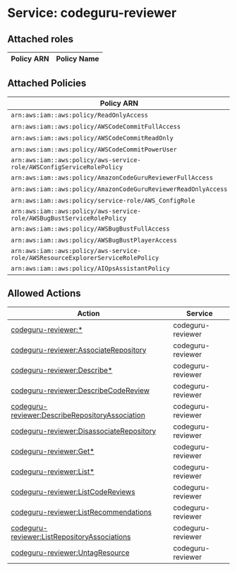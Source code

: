 # Service: codeguru-reviewer

## Attached roles

| Policy ARN | Policy Name |
|------------|-------------|
## Attached Policies

| Policy ARN | Policy Name |
|------------|-------------|
| `arn:aws:iam::aws:policy/ReadOnlyAccess` | [ReadOnlyAccess](../policies.md#readonlyaccess) |
| `arn:aws:iam::aws:policy/AWSCodeCommitFullAccess` | [AWSCodeCommitFullAccess](../policies.md#awscodecommitfullaccess) |
| `arn:aws:iam::aws:policy/AWSCodeCommitReadOnly` | [AWSCodeCommitReadOnly](../policies.md#awscodecommitreadonly) |
| `arn:aws:iam::aws:policy/AWSCodeCommitPowerUser` | [AWSCodeCommitPowerUser](../policies.md#awscodecommitpoweruser) |
| `arn:aws:iam::aws:policy/aws-service-role/AWSConfigServiceRolePolicy` | [AWSConfigServiceRolePolicy](../policies.md#awsconfigservicerolepolicy) |
| `arn:aws:iam::aws:policy/AmazonCodeGuruReviewerFullAccess` | [AmazonCodeGuruReviewerFullAccess](../policies.md#amazoncodegurureviewerfullaccess) |
| `arn:aws:iam::aws:policy/AmazonCodeGuruReviewerReadOnlyAccess` | [AmazonCodeGuruReviewerReadOnlyAccess](../policies.md#amazoncodegurureviewerreadonlyaccess) |
| `arn:aws:iam::aws:policy/service-role/AWS_ConfigRole` | [AWS_ConfigRole](../policies.md#aws_configrole) |
| `arn:aws:iam::aws:policy/aws-service-role/AWSBugBustServiceRolePolicy` | [AWSBugBustServiceRolePolicy](../policies.md#awsbugbustservicerolepolicy) |
| `arn:aws:iam::aws:policy/AWSBugBustFullAccess` | [AWSBugBustFullAccess](../policies.md#awsbugbustfullaccess) |
| `arn:aws:iam::aws:policy/AWSBugBustPlayerAccess` | [AWSBugBustPlayerAccess](../policies.md#awsbugbustplayeraccess) |
| `arn:aws:iam::aws:policy/aws-service-role/AWSResourceExplorerServiceRolePolicy` | [AWSResourceExplorerServiceRolePolicy](../policies.md#awsresourceexplorerservicerolepolicy) |
| `arn:aws:iam::aws:policy/AIOpsAssistantPolicy` | [AIOpsAssistantPolicy](../policies.md#aiopsassistantpolicy) |

## Allowed Actions

| Action | Service |
|--------|---------|
| [codeguru-reviewer:*](../actions.md#codeguru-reviewer:all) | codeguru-reviewer |
| [codeguru-reviewer:AssociateRepository](../actions.md#codeguru-reviewer:associaterepository) | codeguru-reviewer |
| [codeguru-reviewer:Describe*](../actions.md#codeguru-reviewer:describeall) | codeguru-reviewer |
| [codeguru-reviewer:DescribeCodeReview](../actions.md#codeguru-reviewer:describecodereview) | codeguru-reviewer |
| [codeguru-reviewer:DescribeRepositoryAssociation](../actions.md#codeguru-reviewer:describerepositoryassociation) | codeguru-reviewer |
| [codeguru-reviewer:DisassociateRepository](../actions.md#codeguru-reviewer:disassociaterepository) | codeguru-reviewer |
| [codeguru-reviewer:Get*](../actions.md#codeguru-reviewer:getall) | codeguru-reviewer |
| [codeguru-reviewer:List*](../actions.md#codeguru-reviewer:listall) | codeguru-reviewer |
| [codeguru-reviewer:ListCodeReviews](../actions.md#codeguru-reviewer:listcodereviews) | codeguru-reviewer |
| [codeguru-reviewer:ListRecommendations](../actions.md#codeguru-reviewer:listrecommendations) | codeguru-reviewer |
| [codeguru-reviewer:ListRepositoryAssociations](../actions.md#codeguru-reviewer:listrepositoryassociations) | codeguru-reviewer |
| [codeguru-reviewer:UntagResource](../actions.md#codeguru-reviewer:untagresource) | codeguru-reviewer |